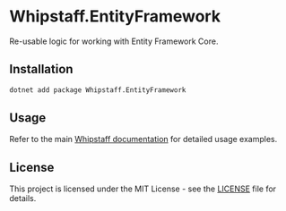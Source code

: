 # Whipstaff.EntityFramework

Re-usable logic for working with Entity Framework Core.

## Installation

```bash
dotnet add package Whipstaff.EntityFramework
```

## Usage

Refer to the main [Whipstaff documentation](https://github.com/dpvreony/whipstaff) for detailed usage examples.

## License

This project is licensed under the MIT License - see the [LICENSE](https://github.com/dpvreony/whipstaff/blob/main/LICENSE) file for details.
